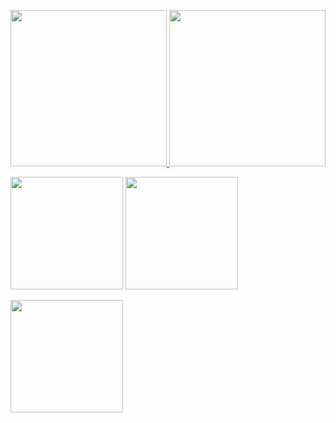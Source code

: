<p align="left">
    <a href="https://spotify-github-profile.vercel.app/api/view?uid=kg8nw2j0fwwgjvdxrjifa9zt8&redirect=true">
        <img height="250em" src="https://spotify-github-profile.vercel.app/api/view?uid=kg8nw2j0fwwgjvdxrjifa9zt8&cover_image=true"/>
    </a>
    <img height="250em" src="https://github-readme-stats.vercel.app/api/?username=aphisitworachorch&count_private=true&show_icons=true"/>
</p>
<p align="left">
   <img height="180em" src="https://github-readme-streak-stats.herokuapp.com/?user=aphisitworachorch" />
   <img height="180em" src="https://github-readme-stats.vercel.app/api/top-langs/?username=aphisitworachorch&layout=compact&langs_count=8"/>
</p>
<p align="left">
  <img height="180em" src="https://github-readme-stats.vercel.app/api/wakatime?username=aphisitworachorch"/>
  </p>
